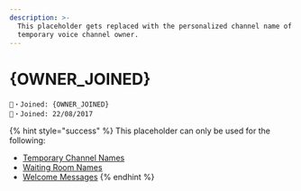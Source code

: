 ```yaml
---
description: >-
  This placeholder gets replaced with the personalized channel name of the
  temporary voice channel owner.
---
```


# {OWNER\_JOINED}

```
🐹・Joined: {OWNER_JOINED}
🐹・Joined: 22/08/2017
```

{% hint style="success" %}
This placeholder can only be used for the following:

* [Temporary Channel Names](../creator/overview/name.md)
* [Waiting Room Names](../creator/customization/waiting-room-name.md)
* [Welcome Messages](../creator/customization/welcome-message.md)
{% endhint %}
